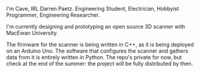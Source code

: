 I'm Cave, IRL Darren Paetz. Engineering Student, Electrician, Hobbyist Programmer, Engineering Researcher.

I'm currently designing and prototyping an open source 3D scanner with MacEwan University.

The firmware for the scanner is being written in C++, as it is being deployed on an Arduino Uno. The software that configures the scanner and gathers data from it is
entirely written in Python. The repo's private for now, but check at the end of the summer: the project will be fully distributed by then.

<!---
Cavernesque/Cavernesque is a ✨ special ✨ repository because its `README.md` (this file) appears on your GitHub profile.
You can click the Preview link to take a look at your changes.
--->
